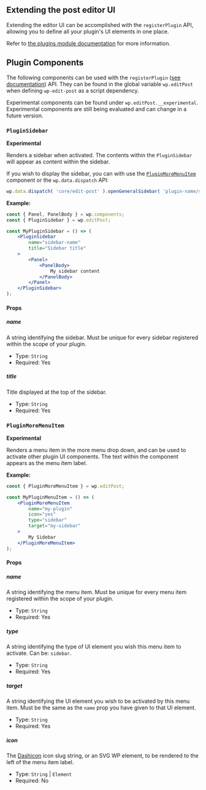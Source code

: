 ## Extending the post editor UI

Extending the editor UI can be accomplished with the `registerPlugin` API, allowing you to define all your plugin's UI elements in one place.

Refer to [the plugins module documentation](../plugins/) for more information.

## Plugin Components

The following components can be used with the `registerPlugin` ([see documentation](../plugins)) API.
They can be found in the global variable `wp.editPost` when defining `wp-edit-post` as a script dependency.

Experimental components can be found under `wp.editPost.__experimental`. Experimental components are still being evaluated and can change in a future version.

### `PluginSidebar`
**Experimental**

Renders a sidebar when activated. The contents within the `PluginSidebar` will appear as content within the sidebar.

If you wish to display the sidebar, you can with use the [`PluginMoreMenuItem`](#pluginmoremenuitem) component or the `wp.data.dispatch` API:
```js
wp.data.dispatch( 'core/edit-post' ).openGeneralSidebar( 'plugin-name/sidebar-name' );
```

__Example:__

```jsx
const { Panel, PanelBody } = wp.components;
const { PluginSidebar } = wp.editPost;

const MyPluginSidebar = () => (
	<PluginSidebar
		name="sidebar-name"
		title="Sidebar title"
	>
		<Panel>
			<PanelBody>
				My sidebar content
			</PanelBody>
		</Panel>
	</PluginSidebar>
);
```

#### Props

##### name

A string identifying the sidebar. Must be unique for every sidebar registered within the scope of your plugin.

- Type: `String`
- Required: Yes

##### title

Title displayed at the top of the sidebar.

- Type: `String`
- Required: Yes


### `PluginMoreMenuItem`
**Experimental**

Renders a menu item in the more menu drop down, and can be used to activate other plugin UI components.
The text within the component appears as the menu item label.

__Example:__

```jsx
const { PluginMoreMenuItem } = wp.editPost;

const MyPluginMenuItem = () => (
	<PluginMoreMenuItem
		name="my-plugin"
		icon="yes"
		type="sidebar"
		target="my-sidebar"
	>
		My Sidebar
	</PluginMoreMenuItem>
);
```

#### Props

##### name

A string identifying the menu item. Must be unique for every menu item registered within the scope of your plugin.

- Type: `String`
- Required: Yes

##### type

A string identifying the type of UI element you wish this menu item to activate. Can be: `sidebar`.

- Type: `String`
- Required: Yes

##### target

A string identifying the UI element you wish to be activated by this menu item. Must be the same as the `name` prop you have given to that UI element.

- Type: `String`
- Required: Yes

##### icon

The [Dashicon](https://developer.wordpress.org/resource/dashicons/) icon slug string, or an SVG WP element, to be rendered to the left of the menu item label.

- Type: `String` | `Element`
- Required: No



